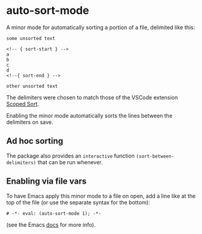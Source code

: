 # auto-sort-mode

A minor mode for automatically sorting a portion of a file, delimited like this:

```text
some unsorted text

<!-- { sort-start } -->
a
b
c
d
<!--{ sort-end } -->

other unsorted text
```

The delimiters were chosen to match those of the VSCode extension [Scoped Sort](https://marketplace.visualstudio.com/items?itemName=karizma.scoped-sort).

Enabling the minor mode automatically sorts the lines between the delimiters on save.

## Ad hoc sorting

The package also provides an `interactive` function `(sort-between-delimiters)` that can be run whenever.

## Enabling via file vars

To have Emacs apply this minor mode to a file on open, add a line like at the top of the file (or use the separate syntax for the bottom):

```text
# -*- eval: (auto-sort-mode 1); -*-
```

(see the Emacs [docs](https://www.gnu.org/software/emacs/manual/html_node/emacs/File-Variables.html) for more info).
